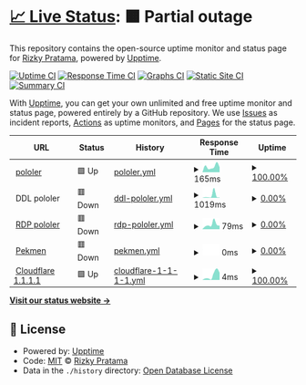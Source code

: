 # [📈 Live Status](https://status.pololer.my.id): <!--live status--> **🟧 Partial outage**

This repository contains the open-source uptime monitor and status page for [Rizky Pratama](https://www.pekmen.my.id/), powered by [Upptime](https://github.com/upptime/upptime).

[![Uptime CI](https://github.com/Aruh1/status/workflows/Uptime%20CI/badge.svg)](https://github.com/Aruh1/status/actions?query=workflow%3A%22Uptime+CI%22)
[![Response Time CI](https://github.com/Aruh1/status/workflows/Response%20Time%20CI/badge.svg)](https://github.com/Aruh1/status/actions?query=workflow%3A%22Response+Time+CI%22)
[![Graphs CI](https://github.com/Aruh1/status/workflows/Graphs%20CI/badge.svg)](https://github.com/Aruh1/status/actions?query=workflow%3A%22Graphs+CI%22)
[![Static Site CI](https://github.com/Aruh1/status/workflows/Static%20Site%20CI/badge.svg)](https://github.com/Aruh1/status/actions?query=workflow%3A%22Static+Site+CI%22)
[![Summary CI](https://github.com/Aruh1/status/workflows/Summary%20CI/badge.svg)](https://github.com/Aruh1/status/actions?query=workflow%3A%22Summary+CI%22)

With [Upptime](https://upptime.js.org), you can get your own unlimited and free uptime monitor and status page, powered entirely by a GitHub repository. We use [Issues](https://github.com/Aruh1/status/issues) as incident reports, [Actions](https://github.com/Aruh1/status/actions) as uptime monitors, and [Pages](https://status.pololer.my.id) for the status page.

<!--start: status pages-->
<!-- This summary is generated by Upptime (https://github.com/upptime/upptime) -->
<!-- Do not edit this manually, your changes will be overwritten -->
<!-- prettier-ignore -->
| URL | Status | History | Response Time | Uptime |
| --- | ------ | ------- | ------------- | ------ |
| <img alt="" src="https://icons.duckduckgo.com/ip3/pololer.yurasu.xyz.ico" height="13"> [pololer](https://pololer.yurasu.xyz/) | 🟩 Up | [pololer.yml](https://github.com/Aruh1/status/commits/HEAD/history/pololer.yml) | <details><summary><img alt="Response time graph" src="./graphs/pololer/response-time-week.png" height="20"> 165ms</summary><br><a href="https://status.pololer.my.id/history/pololer"><img alt="Response time 197" src="https://img.shields.io/endpoint?url=https%3A%2F%2Fraw.githubusercontent.com%2FAruh1%2Fstatus%2FHEAD%2Fapi%2Fpololer%2Fresponse-time.json"></a><br><a href="https://status.pololer.my.id/history/pololer"><img alt="24-hour response time 0" src="https://img.shields.io/endpoint?url=https%3A%2F%2Fraw.githubusercontent.com%2FAruh1%2Fstatus%2FHEAD%2Fapi%2Fpololer%2Fresponse-time-day.json"></a><br><a href="https://status.pololer.my.id/history/pololer"><img alt="7-day response time 165" src="https://img.shields.io/endpoint?url=https%3A%2F%2Fraw.githubusercontent.com%2FAruh1%2Fstatus%2FHEAD%2Fapi%2Fpololer%2Fresponse-time-week.json"></a><br><a href="https://status.pololer.my.id/history/pololer"><img alt="30-day response time 177" src="https://img.shields.io/endpoint?url=https%3A%2F%2Fraw.githubusercontent.com%2FAruh1%2Fstatus%2FHEAD%2Fapi%2Fpololer%2Fresponse-time-month.json"></a><br><a href="https://status.pololer.my.id/history/pololer"><img alt="1-year response time 197" src="https://img.shields.io/endpoint?url=https%3A%2F%2Fraw.githubusercontent.com%2FAruh1%2Fstatus%2FHEAD%2Fapi%2Fpololer%2Fresponse-time-year.json"></a></details> | <details><summary><a href="https://status.pololer.my.id/history/pololer">100.00%</a></summary><a href="https://status.pololer.my.id/history/pololer"><img alt="All-time uptime 99.89%" src="https://img.shields.io/endpoint?url=https%3A%2F%2Fraw.githubusercontent.com%2FAruh1%2Fstatus%2FHEAD%2Fapi%2Fpololer%2Fuptime.json"></a><br><a href="https://status.pololer.my.id/history/pololer"><img alt="24-hour uptime 100.00%" src="https://img.shields.io/endpoint?url=https%3A%2F%2Fraw.githubusercontent.com%2FAruh1%2Fstatus%2FHEAD%2Fapi%2Fpololer%2Fuptime-day.json"></a><br><a href="https://status.pololer.my.id/history/pololer"><img alt="7-day uptime 100.00%" src="https://img.shields.io/endpoint?url=https%3A%2F%2Fraw.githubusercontent.com%2FAruh1%2Fstatus%2FHEAD%2Fapi%2Fpololer%2Fuptime-week.json"></a><br><a href="https://status.pololer.my.id/history/pololer"><img alt="30-day uptime 100.00%" src="https://img.shields.io/endpoint?url=https%3A%2F%2Fraw.githubusercontent.com%2FAruh1%2Fstatus%2FHEAD%2Fapi%2Fpololer%2Fuptime-month.json"></a><br><a href="https://status.pololer.my.id/history/pololer"><img alt="1-year uptime 99.89%" src="https://img.shields.io/endpoint?url=https%3A%2F%2Fraw.githubusercontent.com%2FAruh1%2Fstatus%2FHEAD%2Fapi%2Fpololer%2Fuptime-year.json"></a></details>
| <img alt="" src="https://icons.duckduckgo.com/ip3/null.ico" height="13"> DDL pololer | 🟥 Down | [ddl-pololer.yml](https://github.com/Aruh1/status/commits/HEAD/history/ddl-pololer.yml) | <details><summary><img alt="Response time graph" src="./graphs/ddl-pololer/response-time-week.png" height="20"> 1019ms</summary><br><a href="https://status.pololer.my.id/history/ddl-pololer"><img alt="Response time 266" src="https://img.shields.io/endpoint?url=https%3A%2F%2Fraw.githubusercontent.com%2FAruh1%2Fstatus%2FHEAD%2Fapi%2Fddl-pololer%2Fresponse-time.json"></a><br><a href="https://status.pololer.my.id/history/ddl-pololer"><img alt="24-hour response time 0" src="https://img.shields.io/endpoint?url=https%3A%2F%2Fraw.githubusercontent.com%2FAruh1%2Fstatus%2FHEAD%2Fapi%2Fddl-pololer%2Fresponse-time-day.json"></a><br><a href="https://status.pololer.my.id/history/ddl-pololer"><img alt="7-day response time 1019" src="https://img.shields.io/endpoint?url=https%3A%2F%2Fraw.githubusercontent.com%2FAruh1%2Fstatus%2FHEAD%2Fapi%2Fddl-pololer%2Fresponse-time-week.json"></a><br><a href="https://status.pololer.my.id/history/ddl-pololer"><img alt="30-day response time 344" src="https://img.shields.io/endpoint?url=https%3A%2F%2Fraw.githubusercontent.com%2FAruh1%2Fstatus%2FHEAD%2Fapi%2Fddl-pololer%2Fresponse-time-month.json"></a><br><a href="https://status.pololer.my.id/history/ddl-pololer"><img alt="1-year response time 266" src="https://img.shields.io/endpoint?url=https%3A%2F%2Fraw.githubusercontent.com%2FAruh1%2Fstatus%2FHEAD%2Fapi%2Fddl-pololer%2Fresponse-time-year.json"></a></details> | <details><summary><a href="https://status.pololer.my.id/history/ddl-pololer">0.00%</a></summary><a href="https://status.pololer.my.id/history/ddl-pololer"><img alt="All-time uptime 0.00%" src="https://img.shields.io/endpoint?url=https%3A%2F%2Fraw.githubusercontent.com%2FAruh1%2Fstatus%2FHEAD%2Fapi%2Fddl-pololer%2Fuptime.json"></a><br><a href="https://status.pololer.my.id/history/ddl-pololer"><img alt="24-hour uptime 0.00%" src="https://img.shields.io/endpoint?url=https%3A%2F%2Fraw.githubusercontent.com%2FAruh1%2Fstatus%2FHEAD%2Fapi%2Fddl-pololer%2Fuptime-day.json"></a><br><a href="https://status.pololer.my.id/history/ddl-pololer"><img alt="7-day uptime 0.00%" src="https://img.shields.io/endpoint?url=https%3A%2F%2Fraw.githubusercontent.com%2FAruh1%2Fstatus%2FHEAD%2Fapi%2Fddl-pololer%2Fuptime-week.json"></a><br><a href="https://status.pololer.my.id/history/ddl-pololer"><img alt="30-day uptime 0.00%" src="https://img.shields.io/endpoint?url=https%3A%2F%2Fraw.githubusercontent.com%2FAruh1%2Fstatus%2FHEAD%2Fapi%2Fddl-pololer%2Fuptime-month.json"></a><br><a href="https://status.pololer.my.id/history/ddl-pololer"><img alt="1-year uptime 0.00%" src="https://img.shields.io/endpoint?url=https%3A%2F%2Fraw.githubusercontent.com%2FAruh1%2Fstatus%2FHEAD%2Fapi%2Fddl-pololer%2Fuptime-year.json"></a></details>
| <img alt="" src="https://icons.duckduckgo.com/ip3/we.yurasu.xyz.ico" height="13"> [RDP pololer](https://we.yurasu.xyz/jellyfin/) | 🟥 Down | [rdp-pololer.yml](https://github.com/Aruh1/status/commits/HEAD/history/rdp-pololer.yml) | <details><summary><img alt="Response time graph" src="./graphs/rdp-pololer/response-time-week.png" height="20"> 79ms</summary><br><a href="https://status.pololer.my.id/history/rdp-pololer"><img alt="Response time 83" src="https://img.shields.io/endpoint?url=https%3A%2F%2Fraw.githubusercontent.com%2FAruh1%2Fstatus%2FHEAD%2Fapi%2Frdp-pololer%2Fresponse-time.json"></a><br><a href="https://status.pololer.my.id/history/rdp-pololer"><img alt="24-hour response time 0" src="https://img.shields.io/endpoint?url=https%3A%2F%2Fraw.githubusercontent.com%2FAruh1%2Fstatus%2FHEAD%2Fapi%2Frdp-pololer%2Fresponse-time-day.json"></a><br><a href="https://status.pololer.my.id/history/rdp-pololer"><img alt="7-day response time 79" src="https://img.shields.io/endpoint?url=https%3A%2F%2Fraw.githubusercontent.com%2FAruh1%2Fstatus%2FHEAD%2Fapi%2Frdp-pololer%2Fresponse-time-week.json"></a><br><a href="https://status.pololer.my.id/history/rdp-pololer"><img alt="30-day response time 80" src="https://img.shields.io/endpoint?url=https%3A%2F%2Fraw.githubusercontent.com%2FAruh1%2Fstatus%2FHEAD%2Fapi%2Frdp-pololer%2Fresponse-time-month.json"></a><br><a href="https://status.pololer.my.id/history/rdp-pololer"><img alt="1-year response time 83" src="https://img.shields.io/endpoint?url=https%3A%2F%2Fraw.githubusercontent.com%2FAruh1%2Fstatus%2FHEAD%2Fapi%2Frdp-pololer%2Fresponse-time-year.json"></a></details> | <details><summary><a href="https://status.pololer.my.id/history/rdp-pololer">0.00%</a></summary><a href="https://status.pololer.my.id/history/rdp-pololer"><img alt="All-time uptime 2.41%" src="https://img.shields.io/endpoint?url=https%3A%2F%2Fraw.githubusercontent.com%2FAruh1%2Fstatus%2FHEAD%2Fapi%2Frdp-pololer%2Fuptime.json"></a><br><a href="https://status.pololer.my.id/history/rdp-pololer"><img alt="24-hour uptime 0.00%" src="https://img.shields.io/endpoint?url=https%3A%2F%2Fraw.githubusercontent.com%2FAruh1%2Fstatus%2FHEAD%2Fapi%2Frdp-pololer%2Fuptime-day.json"></a><br><a href="https://status.pololer.my.id/history/rdp-pololer"><img alt="7-day uptime 0.00%" src="https://img.shields.io/endpoint?url=https%3A%2F%2Fraw.githubusercontent.com%2FAruh1%2Fstatus%2FHEAD%2Fapi%2Frdp-pololer%2Fuptime-week.json"></a><br><a href="https://status.pololer.my.id/history/rdp-pololer"><img alt="30-day uptime 0.00%" src="https://img.shields.io/endpoint?url=https%3A%2F%2Fraw.githubusercontent.com%2FAruh1%2Fstatus%2FHEAD%2Fapi%2Frdp-pololer%2Fuptime-month.json"></a><br><a href="https://status.pololer.my.id/history/rdp-pololer"><img alt="1-year uptime 2.41%" src="https://img.shields.io/endpoint?url=https%3A%2F%2Fraw.githubusercontent.com%2FAruh1%2Fstatus%2FHEAD%2Fapi%2Frdp-pololer%2Fuptime-year.json"></a></details>
| <img alt="" src="https://icons.duckduckgo.com/ip3/pekmen.my.id.ico" height="13"> [Pekmen](https://pekmen.my.id/) | 🟥 Down | [pekmen.yml](https://github.com/Aruh1/status/commits/HEAD/history/pekmen.yml) | <details><summary><img alt="Response time graph" src="./graphs/pekmen/response-time-week.png" height="20"> 0ms</summary><br><a href="https://status.pololer.my.id/history/pekmen"><img alt="Response time 2056" src="https://img.shields.io/endpoint?url=https%3A%2F%2Fraw.githubusercontent.com%2FAruh1%2Fstatus%2FHEAD%2Fapi%2Fpekmen%2Fresponse-time.json"></a><br><a href="https://status.pololer.my.id/history/pekmen"><img alt="24-hour response time 0" src="https://img.shields.io/endpoint?url=https%3A%2F%2Fraw.githubusercontent.com%2FAruh1%2Fstatus%2FHEAD%2Fapi%2Fpekmen%2Fresponse-time-day.json"></a><br><a href="https://status.pololer.my.id/history/pekmen"><img alt="7-day response time 0" src="https://img.shields.io/endpoint?url=https%3A%2F%2Fraw.githubusercontent.com%2FAruh1%2Fstatus%2FHEAD%2Fapi%2Fpekmen%2Fresponse-time-week.json"></a><br><a href="https://status.pololer.my.id/history/pekmen"><img alt="30-day response time 0" src="https://img.shields.io/endpoint?url=https%3A%2F%2Fraw.githubusercontent.com%2FAruh1%2Fstatus%2FHEAD%2Fapi%2Fpekmen%2Fresponse-time-month.json"></a><br><a href="https://status.pololer.my.id/history/pekmen"><img alt="1-year response time 2056" src="https://img.shields.io/endpoint?url=https%3A%2F%2Fraw.githubusercontent.com%2FAruh1%2Fstatus%2FHEAD%2Fapi%2Fpekmen%2Fresponse-time-year.json"></a></details> | <details><summary><a href="https://status.pololer.my.id/history/pekmen">0.00%</a></summary><a href="https://status.pololer.my.id/history/pekmen"><img alt="All-time uptime 23.88%" src="https://img.shields.io/endpoint?url=https%3A%2F%2Fraw.githubusercontent.com%2FAruh1%2Fstatus%2FHEAD%2Fapi%2Fpekmen%2Fuptime.json"></a><br><a href="https://status.pololer.my.id/history/pekmen"><img alt="24-hour uptime 0.00%" src="https://img.shields.io/endpoint?url=https%3A%2F%2Fraw.githubusercontent.com%2FAruh1%2Fstatus%2FHEAD%2Fapi%2Fpekmen%2Fuptime-day.json"></a><br><a href="https://status.pololer.my.id/history/pekmen"><img alt="7-day uptime 0.00%" src="https://img.shields.io/endpoint?url=https%3A%2F%2Fraw.githubusercontent.com%2FAruh1%2Fstatus%2FHEAD%2Fapi%2Fpekmen%2Fuptime-week.json"></a><br><a href="https://status.pololer.my.id/history/pekmen"><img alt="30-day uptime 0.00%" src="https://img.shields.io/endpoint?url=https%3A%2F%2Fraw.githubusercontent.com%2FAruh1%2Fstatus%2FHEAD%2Fapi%2Fpekmen%2Fuptime-month.json"></a><br><a href="https://status.pololer.my.id/history/pekmen"><img alt="1-year uptime 23.88%" src="https://img.shields.io/endpoint?url=https%3A%2F%2Fraw.githubusercontent.com%2FAruh1%2Fstatus%2FHEAD%2Fapi%2Fpekmen%2Fuptime-year.json"></a></details>
| <img alt="" src="https://icons.duckduckgo.com/ip3/null.ico" height="13"> [Cloudflare 1.1.1.1](1.1.1.1) | 🟩 Up | [cloudflare-1-1-1-1.yml](https://github.com/Aruh1/status/commits/HEAD/history/cloudflare-1-1-1-1.yml) | <details><summary><img alt="Response time graph" src="./graphs/cloudflare-1-1-1-1/response-time-week.png" height="20"> 4ms</summary><br><a href="https://status.pololer.my.id/history/cloudflare-1-1-1-1"><img alt="Response time 4" src="https://img.shields.io/endpoint?url=https%3A%2F%2Fraw.githubusercontent.com%2FAruh1%2Fstatus%2FHEAD%2Fapi%2Fcloudflare-1-1-1-1%2Fresponse-time.json"></a><br><a href="https://status.pololer.my.id/history/cloudflare-1-1-1-1"><img alt="24-hour response time 0" src="https://img.shields.io/endpoint?url=https%3A%2F%2Fraw.githubusercontent.com%2FAruh1%2Fstatus%2FHEAD%2Fapi%2Fcloudflare-1-1-1-1%2Fresponse-time-day.json"></a><br><a href="https://status.pololer.my.id/history/cloudflare-1-1-1-1"><img alt="7-day response time 4" src="https://img.shields.io/endpoint?url=https%3A%2F%2Fraw.githubusercontent.com%2FAruh1%2Fstatus%2FHEAD%2Fapi%2Fcloudflare-1-1-1-1%2Fresponse-time-week.json"></a><br><a href="https://status.pololer.my.id/history/cloudflare-1-1-1-1"><img alt="30-day response time 4" src="https://img.shields.io/endpoint?url=https%3A%2F%2Fraw.githubusercontent.com%2FAruh1%2Fstatus%2FHEAD%2Fapi%2Fcloudflare-1-1-1-1%2Fresponse-time-month.json"></a><br><a href="https://status.pololer.my.id/history/cloudflare-1-1-1-1"><img alt="1-year response time 4" src="https://img.shields.io/endpoint?url=https%3A%2F%2Fraw.githubusercontent.com%2FAruh1%2Fstatus%2FHEAD%2Fapi%2Fcloudflare-1-1-1-1%2Fresponse-time-year.json"></a></details> | <details><summary><a href="https://status.pololer.my.id/history/cloudflare-1-1-1-1">100.00%</a></summary><a href="https://status.pololer.my.id/history/cloudflare-1-1-1-1"><img alt="All-time uptime 99.17%" src="https://img.shields.io/endpoint?url=https%3A%2F%2Fraw.githubusercontent.com%2FAruh1%2Fstatus%2FHEAD%2Fapi%2Fcloudflare-1-1-1-1%2Fuptime.json"></a><br><a href="https://status.pololer.my.id/history/cloudflare-1-1-1-1"><img alt="24-hour uptime 100.00%" src="https://img.shields.io/endpoint?url=https%3A%2F%2Fraw.githubusercontent.com%2FAruh1%2Fstatus%2FHEAD%2Fapi%2Fcloudflare-1-1-1-1%2Fuptime-day.json"></a><br><a href="https://status.pololer.my.id/history/cloudflare-1-1-1-1"><img alt="7-day uptime 100.00%" src="https://img.shields.io/endpoint?url=https%3A%2F%2Fraw.githubusercontent.com%2FAruh1%2Fstatus%2FHEAD%2Fapi%2Fcloudflare-1-1-1-1%2Fuptime-week.json"></a><br><a href="https://status.pololer.my.id/history/cloudflare-1-1-1-1"><img alt="30-day uptime 100.00%" src="https://img.shields.io/endpoint?url=https%3A%2F%2Fraw.githubusercontent.com%2FAruh1%2Fstatus%2FHEAD%2Fapi%2Fcloudflare-1-1-1-1%2Fuptime-month.json"></a><br><a href="https://status.pololer.my.id/history/cloudflare-1-1-1-1"><img alt="1-year uptime 99.17%" src="https://img.shields.io/endpoint?url=https%3A%2F%2Fraw.githubusercontent.com%2FAruh1%2Fstatus%2FHEAD%2Fapi%2Fcloudflare-1-1-1-1%2Fuptime-year.json"></a></details>

<!--end: status pages-->

[**Visit our status website →**](https://status.pololer.my.id)

## 📄 License

- Powered by: [Upptime](https://github.com/upptime/upptime)
- Code: [MIT](./LICENSE) © [Rizky Pratama](https://www.pekmen.my.id/)
- Data in the `./history` directory: [Open Database License](https://opendatacommons.org/licenses/odbl/1-0/)
